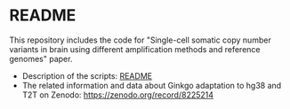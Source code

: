 # README
This repository includes the code for "Single-cell somatic copy number variants in brain using different amplification methods and reference genomes" paper.

* Description of the scripts: [README](scripts/README.md)
* The related information and data about Ginkgo adaptation to hg38 and T2T on Zenodo: https://zenodo.org/record/8225214
